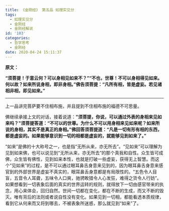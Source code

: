 ```yaml
---
title: 《金刚经》 第五品 如理实见分
tags:
  - 如理实见分
  - 金刚经
  - 金刚经解说
id: '103'
categories:
  - 哲学思考
  - 金刚经
date: 2020-04-24 15:11:37
---
```


**原文：**

**“须菩提！于意云何？可以身相见如来不？”“不也，世尊！不可以身相得见如来。何以故？如来所说身相，即非身相。”佛告须菩提：“凡所有相，皆是虚妄。若见诸相非相，即见如来。”**
<!-- more -->
* * *

上一品讲完菩萨要不住相布施，并且提到不住相布施的福德不可思量。

佛继续承接上文的对话，接着说道：**"须菩提，你说，可以通过外表的身相来见如来吗？"须菩提答道：“不可以的世尊。为什么不可以用身相来见如来呢？如来所说的身相，其实不是真正的身相。”佛回答须菩提道：“凡是一切有形有相的东西，都是虚妄的。如果能够意识到一切的相都是虚妄的，就能够见到如来了。”**

“如来”是佛的十大称号之一，也是指“无所从来，亦无所去”。“见如来”可以理解为见到如来佛，也可以说见到“无所从来，亦无所去”的那个真我和自性。众生皆可成佛，众生皆有佛性，见到如来本性，也就是打破一些虚妄，获得无上智慧。而这个“见如来”的过程，是不可以通过眼耳鼻舌身意来见到的，因为眼耳鼻舌身意来感官到的外部世界是虚妄不真实的，眼耳鼻舌身意都是有局限性的。“五色令人目盲，五音令人耳聋，五味令人口爽，驰骋畋猎令人心发狂，难得之货令人行妨”。如果想看到一切表象后面的真实的世界运转的规则，就得放下一切由感官带来的执念，用心来体会，回归自然。世间一切都在变化，都在不断的生成，而又不断的毁灭。唯有背后的法则或者说自性没有变化。如果见到一切相，都能看透本质规律，看到它从何来而又将到哪去，不被表象所迷惑，那么就见到“如来”了。